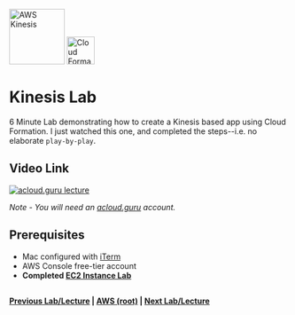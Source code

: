 
<img src="https://i.imgur.com/uwXHG63.png" height="100" title="AWS Kinesis" />&nbsp;<img src="https://i.imgur.com/D9ZTVRB.png" height="50" title="Cloud Formation" />


Kinesis Lab
======

6 Minute Lab demonstrating how to create a Kinesis based app using Cloud Formation.  I just watched this one, 
and completed the steps--i.e. no elaborate `play-by-play`.

 
  
## Video Link

[![acloud.guru lecture](https://i.imgur.com/t4RuEgA.png)](https://acloud.guru/course/aws-certified-solutions-architect-associate/learn/application-services/4651f272-75cc-bc1c-7adf-99d251c321b5/watch)

*Note - You will need an [acloud.guru](acloud.guru) account.*


## Prerequisites

*   Mac configured with [iTerm](https://iterm2.com/)
*   AWS Console free-tier account
*   **Completed [EC2 Instance Lab](../ec2/ec2-instance-lab.md)**


## 

**[Previous Lab/Lecture](apps-kinesis-101.md) | [AWS (root)](../readme.adoc) | [Next Lab/Lecture](apps-kinesis-lab.md)**
